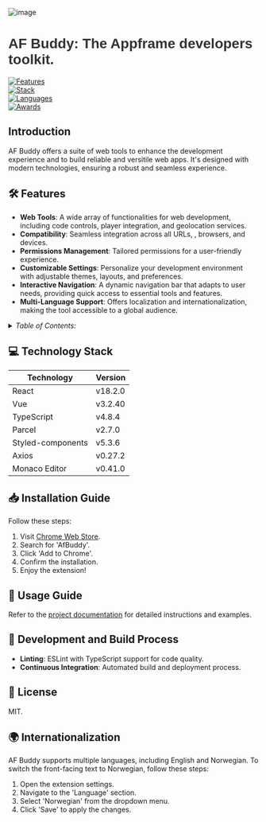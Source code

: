 <p align="center">
  
  ![image](https://github.com/JayRichh/afbuddy/assets/18374849/f3ebe93a-df30-4fe0-90e9-839735522217)
  
</p>

<p align="center">
  <h1 style="font-family: Arial, sans-serif; color: #333;">AF Buddy: The Appframe developers toolkit.</h1>
</p>

[![Features](https://img.shields.io/badge/%20Features%20-%20Web%20Styling%20|%20Themes%20|%20Save/Load%20Snippets%20|%20User--Agents%20|%20Geolocation-007bff?style=flat-square&logo=features&logoColor=white)](link-to-features)<br>
[![Stack](https://img.shields.io/badge/%20Tech%20-%20React%20|%20Vue%20|%20TypeScript-4caf50?style=flat-square&logo=technology&logoColor=white)](link-to-technologies)<br>
[![Languages](https://img.shields.io/badge/%20Languages%20-%20English%20|%20Norwegian-ffeb3b?style=flat-square&logo=languages&logoColor=black)](link-to-languages)<br>
[![Awards](https://img.shields.io/badge/%20Awards%20-%20Best%20Development%20Buddy%20|%20Rubber%20Duck-gold?style=flat-square&logo=award&logoColor=black)](link-to-award)


## Introduction
AF Buddy offers a suite of web tools to enhance the development experience and to build reliable and versitile web apps. It's designed with modern technologies, ensuring a robust and seamless experience.

<h2>🛠️ Features</h2> 

- **Web Tools**: A wide array of functionalities for web development, including code controls, player integration, and geolocation services.
- **Compatibility**: Seamless integration across all URLs, , browsers, and devices.
- **Permissions Management**: Tailored permissions for a user-friendly experience.
- **Customizable Settings**: Personalize your development environment with adjustable themes, layouts, and preferences.
- **Interactive Navigation**: A dynamic navigation bar that adapts to user needs, providing quick access to essential tools and features.
- **Multi-Language Support**: Offers localization and internationalization, making the tool accessible to a global audience.


<details>
<summary><i>Table of Contents:</i></summary>

1. [Introduction](#introduction)
2. [Features](#features)
3. [Technology Stack](#technology-stack)
4. [Installation Guide](#installation-guide)
5. [Usage Guide](#usage-guide)
6. [Development and Build Process](#development-and-build-process)
7. [License Information](#license-information)
8. [Internationalization](#internationalization)

</details>


<h2>💻 Technology Stack</h2> 

| Technology        | Version |
|-------------------|---------|
| React             | v18.2.0 |
| Vue               | v3.2.40 |
| TypeScript        | v4.8.4  |
| Parcel            | v2.7.0  |
| Styled-components | v5.3.6  |
| Axios             | v0.27.2 |
| Monaco Editor     | v0.41.0 |


<h2>📥 Installation Guide</h2> 

Follow these steps:
1. Visit [Chrome Web Store](link-to-chrome-web-store).
2. Search for 'AfBuddy'.
3. Click 'Add to Chrome'.
4. Confirm the installation.
5. Enjoy the extension!


<h2>📘 Usage Guide</h2> 

Refer to the [project documentation](link-to-documentation) for detailed instructions and examples.


<h2>🧪 Development and Build Process</h2> 

- **Linting**: ESLint with TypeScript support for code quality.
- **Continuous Integration**: Automated build and deployment process.


<h2>📜 License</h2> 

MIT.


<h2>🌍 Internationalization</h2> 

AF Buddy supports multiple languages, including English and Norwegian. To switch the front-facing text to Norwegian, follow these steps:
1. Open the extension settings.
2. Navigate to the 'Language' section.
3. Select 'Norwegian' from the dropdown menu.
4. Click 'Save' to apply the changes.
